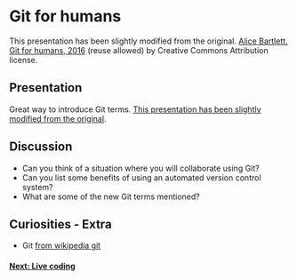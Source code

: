 # Git for humans

This presentation has been slightly modified from the original. [Alice Bartlett. Git for humans, 2016](https://speakerdeck.com/alicebartlett/git-for-humans) (reuse allowed) by Creative Commons Attribution license.

## Presentation
Great way to introduce Git terms. [This presentation has been slightly modified from the original](./git-for-humans_from_Alice_Bartlett.pdf).

## Discussion
- Can you think of a situation where you will collaborate using Git?
- Can you list some benefits of using an automated version control system?
- What are some of the new Git terms mentioned?

## Curiosities - Extra
- Git [from wikipedia git](https://en.wikipedia.org/wiki/Git)

#### [Next: Live coding](./003_live_coding.md)
